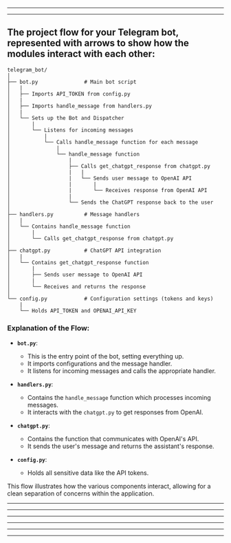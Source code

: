 




---
---


## The project flow for your Telegram bot, represented with arrows to show how the modules interact with each other:

```
telegram_bot/
│
├── bot.py               # Main bot script
│   |
│   ├── Imports API_TOKEN from config.py
│   |
│   ├── Imports handle_message from handlers.py
│   |
│   └── Sets up the Bot and Dispatcher
│       |
│       └── Listens for incoming messages
│           |
│           └── Calls handle_message function for each message
│               |
│               └── handle_message function
│                   |
│                   ├── Calls get_chatgpt_response from chatgpt.py
│                   |   |
│                   |   └── Sends user message to OpenAI API
│                   |       |
│                   |       └── Receives response from OpenAI API
│                   |
│                   └── Sends the ChatGPT response back to the user
│
├── handlers.py          # Message handlers
│   |
│   └── Contains handle_message function
│       |
│       └── Calls get_chatgpt_response from chatgpt.py
│
├── chatgpt.py           # ChatGPT API integration
│   |
│   └── Contains get_chatgpt_response function
│       |
│       ├── Sends user message to OpenAI API
│       |
│       └── Receives and returns the response
│
└── config.py            # Configuration settings (tokens and keys)
    |
    └── Holds API_TOKEN and OPENAI_API_KEY
```

### Explanation of the Flow:

- **`bot.py`**:
  - This is the entry point of the bot, setting everything up.
  - It imports configurations and the message handler.
  - It listens for incoming messages and calls the appropriate handler.

- **`handlers.py`**:
  - Contains the `handle_message` function which processes incoming messages.
  - It interacts with the `chatgpt.py` to get responses from OpenAI.

- **`chatgpt.py`**:
  - Contains the function that communicates with OpenAI's API.
  - It sends the user's message and returns the assistant's response.

- **`config.py`**:
  - Holds all sensitive data like the API tokens.
  
This flow illustrates how the various components interact, allowing for a clean separation of concerns within the application.

---
---



---
---




---
---

